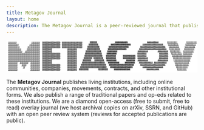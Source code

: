 ```yaml
---
title: Metagov Journal
layout: home
description: The Metagov Journal is a peer-reviewed journal that publishes living institutions.
---
```


[![Metagov Journal](assets/journal-logo.png)](https://journal.metagov.org)

The **Metagov Journal** publishes living institutions, including  online communities, companies, movements, contracts, and other institutional forms. We also publish a range of traditional papers and op-eds related to these institutions. We are a diamond open-access (free to submit, free to read) overlay journal (we host archival copies on arXiv, SSRN, and GitHub) with an open peer review system (reviews for accepted publications are public).
